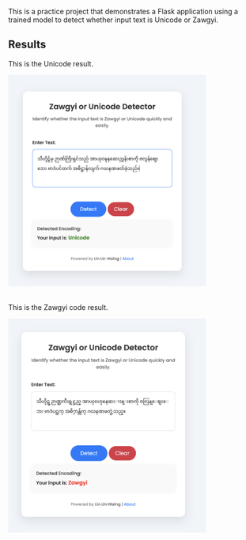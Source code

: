 This is a practice project that demonstrates a Flask application using a trained model to detect whether input text is Unicode or Zawgyi.
## Results

<p>This is the Unicode result.</p>
<div style="text-align: left;">
    <img src="images/unicode_result.png" alt="Unicode Result" width="400">
</div>
<br>
<p>This is the Zawgyi code result.</p>
<div style="text-align: left;">
    <img src="images/zawgyi_result.png" alt="Zawgyi Result" width="400">
</div>